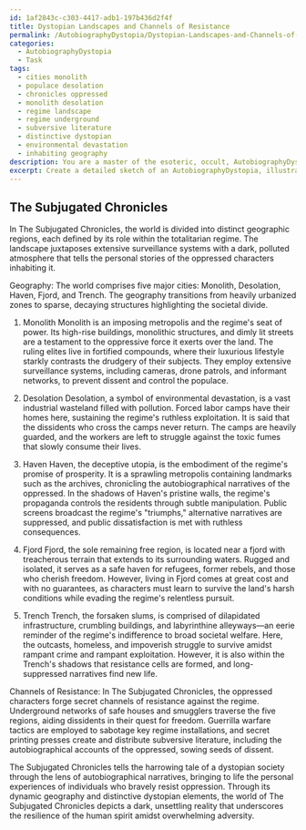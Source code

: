 ```yaml
---
id: 1af2843c-c303-4417-adb1-197b436d2f4f
title: Dystopian Landscapes and Channels of Resistance
permalink: /AutobiographyDystopia/Dystopian-Landscapes-and-Channels-of-Resistance/
categories:
  - AutobiographyDystopia
  - Task
tags:
  - cities monolith
  - populace desolation
  - chronicles oppressed
  - monolith desolation
  - regime landscape
  - regime underground
  - subversive literature
  - distinctive dystopian
  - environmental devastation
  - inhabiting geography
description: You are a master of the esoteric, occult, AutobiographyDystopia, you complete tasks to the absolute best of your ability, no matter if you think you were not trained to do the task specifically, you will attempt to do it anyways, since you have performed the tasks you are given with great mastery, accuracy, and deep understanding of what is requested. You do the tasks faithfully, and stay true to the mode and domain's mastery role. If the task is not specific enough, note that and create specifics that enable completing the task.
excerpt: Create a detailed sketch of an AutobiographyDystopia, illustrating the geography of a world wherein biographical narratives of oppressed individuals are fused with the bleak and nightmarish societies they inhabit. Incorporate specific locations crucial to the personal experiences of the portrayed dissidents and emphasize distinctive dystopian elements such as totalitarian government structures, surveillance systems, and distinct segregated zones reflecting social hierarchies. Highlight the channels of resistance and the challenging survival paths these autobiographical characters may traverse while fighting against their oppressive environment.
---
```


## The Subjugated Chronicles

In The Subjugated Chronicles, the world is divided into distinct geographic regions, each defined by its role within the totalitarian regime. The landscape juxtaposes extensive surveillance systems with a dark, polluted atmosphere that tells the personal stories of the oppressed characters inhabiting it.

Geography:
The world comprises five major cities: Monolith, Desolation, Haven, Fjord, and Trench. The geography transitions from heavily urbanized zones to sparse, decaying structures highlighting the societal divide.

1. Monolith
   Monolith is an imposing metropolis and the regime's seat of power. Its high-rise buildings, monolithic structures, and dimly lit streets are a testament to the oppressive force it exerts over the land. The ruling elites live in fortified compounds, where their luxurious lifestyle starkly contrasts the drudgery of their subjects. They employ extensive surveillance systems, including cameras, drone patrols, and informant networks, to prevent dissent and control the populace.

2. Desolation
   Desolation, a symbol of environmental devastation, is a vast industrial wasteland filled with pollution. Forced labor camps have their homes here, sustaining the regime's ruthless exploitation. It is said that the dissidents who cross the camps never return. The camps are heavily guarded, and the workers are left to struggle against the toxic fumes that slowly consume their lives.

3. Haven
   Haven, the deceptive utopia, is the embodiment of the regime's promise of prosperity. It is a sprawling metropolis containing landmarks such as the archives, chronicling the autobiographical narratives of the oppressed. In the shadows of Haven's pristine walls, the regime's propaganda controls the residents through subtle manipulation. Public screens broadcast the regime's "triumphs," alternative narratives are suppressed, and public dissatisfaction is met with ruthless consequences.

4. Fjord
   Fjord, the sole remaining free region, is located near a fjord with treacherous terrain that extends to its surrounding waters. Rugged and isolated, it serves as a safe haven for refugees, former rebels, and those who cherish freedom. However, living in Fjord comes at great cost and with no guarantees, as characters must learn to survive the land's harsh conditions while evading the regime's relentless pursuit.

5. Trench
   Trench, the forsaken slums, is comprised of dilapidated infrastructure, crumbling buildings, and labyrinthine alleyways—an eerie reminder of the regime's indifference to broad societal welfare. Here, the outcasts, homeless, and impoverish struggle to survive amidst rampant crime and rampant exploitation. However, it is also within the Trench's shadows that resistance cells are formed, and long-suppressed narratives find new life.

Channels of Resistance:
In The Subjugated Chronicles, the oppressed characters forge secret channels of resistance against the regime. Underground networks of safe houses and smugglers traverse the five regions, aiding dissidents in their quest for freedom. Guerrilla warfare tactics are employed to sabotage key regime installations, and secret printing presses create and distribute subversive literature, including the autobiographical accounts of the oppressed, sowing seeds of dissent.

The Subjugated Chronicles tells the harrowing tale of a dystopian society through the lens of autobiographical narratives, bringing to life the personal experiences of individuals who bravely resist oppression. Through its dynamic geography and distinctive dystopian elements, the world of The Subjugated Chronicles depicts a dark, unsettling reality that underscores the resilience of the human spirit amidst overwhelming adversity.

